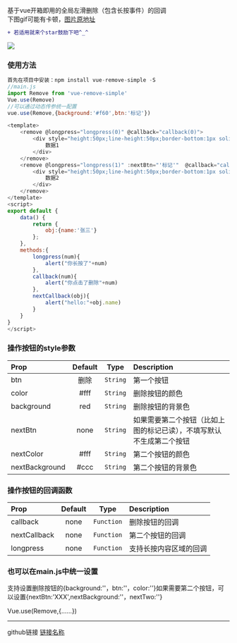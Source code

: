 基于vue开箱即用的全局左滑删除（包含长按事件）的回调  
下图gif可能有卡顿，[图片原地址](https://file.40017.cn/tcyp/tz/remove.gif)  
```diff
+ 若适用就来个star鼓励下吧^_^
```

![](https://file.40017.cn/tcyp/tz/remove.gif)

### 使用方法
```javascript
首先在项目中安装：npm install vue-remove-simple -S
//main.js
import Remove from 'vue-remove-simple'
Vue.use(Remove)
//可以通过动态传参统一配置
vue.use(Remove,{background:'#f60',btn:'标记'})

<template>
    <remove @longpress="longpress(0)" @callback="callback(0)">
        <div style="height:50px;line-height:50px;border-bottom:1px solid #ccc">
            数据1
        </div>
    </remove>
    <remove @longpress="longpress(1)" :nextBtn="'标记'"  @callback="callback(1)" @nextCallback="nextCallback(obj)">
        <div style="height:50px;line-height:50px;border-bottom:1px solid #ccc">
            数据2
        </div>
    </remove>
</template>
<script>
export default {
    data() {
        return {
            obj:{name:'张三'}
        };
    },
    methods:{
        longpress(num){
            alert("你长按了"+num)
        },
        callback(num){
            alert("你点击了删除"+num)
        },
        nextCallback(obj){
            alert("hello:"+obj.name)
        }
    }
}
</script>
```

### 操作按钮的style参数
| Prop  | Default  | Type | Description |
| :------------ |:---------------:| :---------------:| :-----|
| btn | 删除 | `String` | 第一个按钮 |
| color | #fff | `String` | 删除按钮的颜色 |
| background | red | `String` | 删除按钮的背景色 |
| nextBtn | none | `String` | 如果需要第二个按钮（比如上图的标记已读），不填写默认不生成第二个按钮 |
| nextColor | #fff | `String` | 第二个按钮的颜色 |
| nextBackground | #ccc | `String` | 第二个按钮的背景色 |

### 操作按钮的回调函数
| Prop  | Default  | Type | Description |
| :------------ |:---------------:| :---------------:| :-----|
| callback | none | `Function` | 删除按钮的回调 |
| nextCallback | none | `Function` | 第二个按钮的回调 |
| longpress | none | `Function` | 支持长按内容区域的回调 |

### 也可以在main.js中统一设置
支持设置删除按钮的{background:''，btn:''，color:''}如果需要第二个按钮，可以设置{nextBtn:'XXX',nextBackground:''，nextTwo:''}  

Vue.use(Remove,{......})

***
github链接
[链接名称](https://github.com/tanagang/vue-remove-simple)
